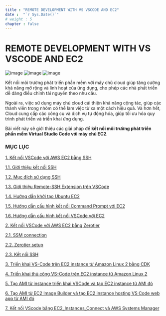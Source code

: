 ```yaml
---
title : "REMOTE DEVELOPMENT WITH VS VSCODE AND EC2"
date :  "`r Sys.Date()`" 
# weight : 5
chapter : false
---
```

# REMOTE DEVELOPMENT WITH VS VSCODE AND EC2
![image](/images/NEN-REMOTE-VSCODE-TO-EC2.png)
![image](/images/aws-remote/image.png)
![image](/images/aws-remote/remote-achirtected.png)

Kết nối môi trường phát triển phần mềm với máy chủ cloud giúp tăng cường khả năng mở rộng và linh hoạt của ứng dụng, cho phép các nhà phát triển dễ dàng điều chỉnh tài nguyên theo nhu cầu. 

Ngoài ra, việc sử dụng máy chủ cloud cải thiện khả năng cộng tác, giúp các thành viên trong nhóm có thể làm việc từ xa một cách hiệu quả. Và hơn hết, Cloud cung cấp các công cụ và dịch vụ tự động hóa, giúp tối ưu hóa quy trình phát triển và triển khai ứng dụng.

Bài viết này sẽ giới thiệu các giải pháp để **kết nối môi trường phát triển phần mềm Virtual Studio Code với máy chủ EC2**.

### **MỤC LỤC**
[1. Kết nối VSCode với AWS EC2 bằng SSH](/1-connect-vscode-to-aws-ec2-using-ssh/index.html)
    
[1.1. Giới thiệu kết nối SSH](/1-connect-vscode-to-aws-ec2-using-ssh/index.html)
    
[1.2. Mục đích sử dụng SSH](/1-connect-vscode-to-aws-ec2-using-ssh/index.html)
    
[1.3. Giới thiệu Remote-SSH Extension trên VSCode](/1-connect-vscode-to-aws-ec2-using-ssh/index.html)
    
[1.4. Hướng dẫn khởi tạo Ubuntu EC2](/1-connect-vscode-to-aws-ec2-using-ssh/index.html)
    
[1.5. Hướng dẫn cấu hình kết nối Command Prompt với EC2](/1-connect-vscode-to-aws-ec2-using-ssh/index.html)
    
[1.6. Hướng dẫn cấu hình kết nối VSCode với EC2](/1-connect-vscode-to-aws-ec2-using-ssh/index.html)
    
[2. Kết nối VSCode với AWS EC2 bằng Zerotier](/2-connect-vscode-to-aws-ec2-using-zerotier/index.html)
    
[2.1. SSM connection](/2-connect-vscode-to-aws-ec2-using-zerotier/index.html)
    
[2.2. Zerotier setup](/2-connect-vscode-to-aws-ec2-using-zerotier/index.html)
    
[2.3. Kết nối SSH](/2-connect-vscode-to-aws-ec2-using-zerotier/index.html)
    
[3. Triển khai VS-Code trên EC2 instance từ Amazon Linux 2 bằng CDK](/3-hosting-vs-code-on-ec2-from-amazon-linux-2/index.html)
   
[4. Triển khai thủ công VS-Code trên EC2 instance từ Amazon Linux 2](/4-manually-deploy-vs-code-on-ec2/index.html)
   
[5. Tạo AMI từ instance triển khai VSCode và tạo EC2 instance từ AMI đó](/4-manually-deploy-vs-code-on-ec2/index.html) 
   
[6. Tạo AMI từ EC2 Image Builder và tạo EC2 instance hosting VS Code web app từ AMI đó](/6-generate-vscode-from-ami-build-from-ec2-image-builder/index.html)
   
[7. Kết nối VScode bằng EC2_Instances_Connect và AWS Systems Manager](/7-connect-vscode-using-ec2_instances_connect-and-aws-systems-manager/index.html)